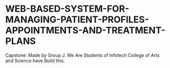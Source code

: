 # WEB-BASED-SYSTEM-FOR-MANAGING-PATIENT-PROFILES-APPOINTMENTS-AND-TREATMENT-PLANS
Capstone: Made by Group J. We Are Students of Infotech College of Arts and Science have Build this.
